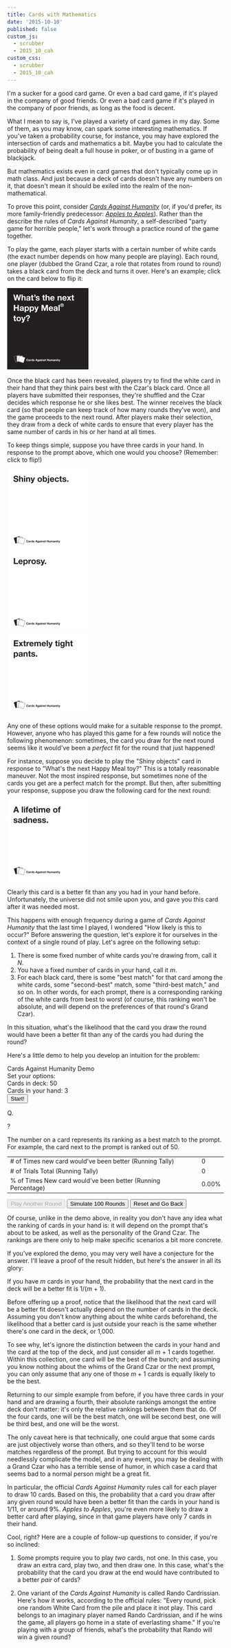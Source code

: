 ```yaml
---
title: Cards with Mathematics
date: '2015-10-10'
published: false
custom_js: 
  - scrubber
  - 2015_10_cah
custom_css: 
  - scrubber
  - 2015_10_cah
---
```

I'm a sucker for a good card game. Or even a bad card game, if it's played in the company of good friends. Or even a bad card game if it's played in the company of poor friends, as long as the food is decent.

What I mean to say is, I've played a variety of card games in my day. Some of them, as you may know, can spark some interesting mathematics. If you've taken a probability course, for instance, you may have explored the intersection of cards and mathematics a bit. Maybe you had to calculate the probability of being dealt a full house in poker, or of busting in a game of blackjack.

But mathematics exists even in card games that don't typically come up in math class. And just because a deck of cards doesn't have any numbers on it, that doesn't mean it should be exiled into the realm of the non-mathematical.

To prove this point, consider <a href="https://en.wikipedia.org/wiki/Cards_Against_Humanity" target="_blank">_Cards Against Humanity_</a> (or, if you'd prefer, its more family-friendly predecessor: <a href="https://en.wikipedia.org/wiki/Apples_to_Apples" target="_blank">_Apples to Apples_</a>). Rather than the describe the rules of _Cards Against Humanity_, a self-described "party game for horrible people," let's work through a practice round of the game together.

To play the game, each player starts with a certain number of white cards (the exact number depends on how many people are playing). Each round, one player (dubbed the Grand Czar, a role that rotates from round to round) takes a black card from the deck and turns it over. Here's an example; click on the card below to flip it:

<div class="card question">
  <div class="card-front"></div>
  <div class="card-back">
    <img src="/images/2015/10/black-card.png" alt="What's the next Happy Meal Toy?">
  </div>
</div>

Once the black card has been revealed, players try to find the white card in their hand that they think pairs best with the Czar's black card. Once all players have submitted their responses, they're shuffled and the Czar decides which response he or she likes best. The winner receives the black card (so that people can keep track of how many rounds they've won), and the game proceeds to the next round. After players make their selection, they draw from a deck of white cards to ensure that every player has the same number of cards in his or her hand at all times.

To keep things simple, suppose you have three cards in your hand. In response to the prompt above, which one would you choose? (Remember: click to flip!)

<div class="row">
	<div class="col-sm-4">
		<div class="card answer">
		  <div class="card-front"></div>
		  <div class="card-back">
		    <img src="/images/2015/10/white-card-1.png" alt="Shiny objects">
		  </div>
		</div>
	</div>
	<div class="col-sm-4">
		<div class="card answer">
		  <div class="card-front"></div>
		  <div class="card-back">
		    <img src="/images/2015/10/white-card-2.png" alt="Leprosy">
		  </div>
		</div>
	</div>
	<div class="col-sm-4">
		<div class="card answer">
		  <div class="card-front"></div>
		  <div class="card-back">
		    <img src="/images/2015/10/white-card-3.png" alt="Extremely tight pants">
		  </div>
		</div>
	</div>
</div>

Any one of these options would make for a suitable response to the prompt. However, anyone who has played this game for a few rounds will notice the following phenomenon: sometimes, the card you draw for the next round seems like it would've been a _perfect_ fit for the round that just happened!

For instance, suppose you decide to play the "Shiny objects" card in response to "What's the next Happy Meal toy?" This is a totally reasonable maneuver. Not the most inspired response, but sometimes none of the cards you get are a perfect match for the prompt. But then, after submitting your response, suppose you draw the following card for the next round:

<div class="card answer">
  <div class="card-front"></div>
  <div class="card-back">
    <img src="/images/2015/10/white-card-4.png" alt="A lifetime of sadness">
  </div>
</div>

Clearly this card is a better fit than any you had in your hand before. Unfortunately, the universe did not smile upon you, and gave you this card after it was needed most. 

This happens with enough frequency during a game of _Cards Against Humanity_ that the last time I played, I wondered "How likely is this to occur?" Before answering the question, let's explore it for ourselves in the context of a single round of play. Let's agree on the following setup:

1. There is some fixed number of white cards you're drawing from, call it _N_.
2. You have a fixed number of cards in your hand, call it _m_.
3. For each black card, there is some "best match" for that card among the white cards, some "second-best" match, some "third-best match," and so on. In other words, for each prompt, there is a corresponding ranking of the white cards from best to worst (of course, this ranking won't be absolute, and will depend on the preferences of that round's Grand Czar).

In this situation, what's the likelihood that the card you draw the round would have been a better fit than any of the cards you had during the round?

Here's a little demo to help you develop an intuition for the problem:

<div class="math-area">
  <div class="math-area-title centered">
    Cards Against Humanity Demo
  </div>
  <div class="math-area-body-visible">
    <div id="preview">
      <div class="text-center">
        Set your options:
      </div>
      <div class="row">
        <div class="col-sm-6 text-center">
          <div class="well">
            Cards in deck: <span class="totalVal">50</span>
            <div id="totalCardSlider"></div>
          </div>
        </div>
        <div class="col-sm-6 text-center">
          <div class="well">
            Cards in your hand: <span id="handVal">3</span>
            <div id="cardInHandSlider"></div>
          </div>
        </div>
      </div>
      <div class="btn-wrapper">
        <input type="button" id="start" class="btn btn-primary" value="Start!">
      </div>
    </div> 
    <div id="play-area">
      <div class="question-wrapper">
        <div class="mini-black">
          <p class="card-text">Q.</p>
        </div>
      </div>
      <div class="answer-wrapper">
        <div class="mini-white">
          <div class="card-text"></div>
        </div>
      </div>
      <div class="answer-wrapper">
        <div class="mini-white">
          <div class="card-text"></div>
        </div>
      </div>
      <div class="answer-wrapper">
        <div class="mini-white">
          <div class="card-text"></div>
        </div>
      </div>
      <div class="answer-wrapper">
        <div class="mini-white">
          <div class="card-text"></div>
        </div>
      </div>
      <div class="answer-wrapper">
        <div class="mini-white">
          <div class="card-text"></div>
        </div>
      </div>
      <div class="answer-wrapper">
        <div class="mini-white">
          <div class="card-text"></div>
        </div>
      </div>
      <div class="answer-wrapper">
        <div class="mini-white">
          <div class="card-text"></div>
        </div>
      </div>
      <div class="answer-wrapper">
        <div class="mini-white">
          <div class="card-text"></div>
        </div>
      </div>
      <div class="answer-wrapper">
        <div class="mini-white">
          <div class="card-text"></div>
        </div>
      </div>
      <div class="answer-wrapper">
        <div class="mini-white">
          <div class="card-text"></div>
        </div>
      </div>
      <div class="answer-wrapper">
        <div class="mini-white">
          <div class="card-text"></div>
        </div>
      </div>
      <div class="answer-wrapper">
        <div class="mini-white">
          <div class="card-text"></div>
        </div>
      </div>
      <div class="answer-wrapper">
        <div class="mini-white">
          <div class="card-text"></div>
        </div>
      </div>
      <div class="answer-wrapper">
        <div class="mini-white">
          <div class="card-text"></div>
        </div>
      </div>
      <div class="answer-wrapper">
        <div class="mini-white">
          <div class="card-text"></div>
        </div>
      </div>
      <div class="answer-wrapper">
        <div class="mini-white">
          <div class="card-text"></div>
        </div>
      </div>
      <div class="answer-wrapper">
        <div class="mini-white">
          <div class="card-text"></div>
        </div>
      </div>
      <div class="answer-wrapper">
        <div class="mini-white">
          <div class="card-text"></div>
        </div>
      </div>
      <div class="answer-wrapper">
        <div class="mini-white">
          <div class="card-text"></div>
        </div>
      </div>
      <div class="answer-wrapper">
        <div class="mini-white">
          <div class="card-text"></div>
        </div>
      </div>
      <div class="answer-wrapper">
        <div class="mini-white" id="last-card">
          <div class="card-front">
            <div class="card-text">?</div>
            <div id="pulse"></div>
          </div>
          <div class="card-back">
            <div class="card-text"></div>
          </div>
        </div>
      </div>
      <p>The number on a card represents its ranking as a best match to the prompt. For example, the card next to the prompt is ranked <span id="rankVal"></span> out of <span class="totalVal">50</span>.</p>
      <table class="table table-bordered">
        <tr> 
          <td># of Times new card would've been better (Running Tally)</td>
          <td id="runningCount" class="text-center">0</td>
        </tr>
        <tr> 
          <td># of Trials Total (Running Tally)</td>
          <td id="totalCount" class="text-center">0</td>
        </tr>
        <tr>
          <td>% of Times New card would've been better (Running Percentage)</td>
          <td id="runningPercent" class="text-center">0.00%</td>
        </tr>
      </table>
      <p id="demo-buttons">
        <input id="playAgain" type="button" class="btn btn-primary" value="Play Another Round" disabled>
        <input id="simulate" type="button" class="btn btn-success" value="Simulate 100 Rounds">
        <input id="reset" type="button" class="btn btn-danger" value="Reset and Go Back">
      </p>
    </div>
  </div>
</div>

Of course, unlike in the demo above, in reality you don't have any idea what the ranking of cards in your hand is: it will depend on the prompt that's about to be asked, as well as the personality of the Grand Czar. The rankings are there only to help make specific scenarios a bit more concrete.

If you've explored the demo, you may very well have a conjecture for the answer. I'll leave a proof of the result hidden, but here's the answer in all its glory:

<div class="math-area">
  <div class="math-area-title">
    If you have <em>m</em> cards in your hand, the probability that the next card in the deck will be a better fit is 1/(<em>m</em> + 1).
    <span class="glyphicon glyphicon-plus-sign"></span>
  </div>
  <div class="math-area-body">
    <p>Before offering up a proof, notice that the likelihood that the next card will be a better fit doesn't actually depend on the number of cards in the deck. Assuming you don't know anything about the white cards beforehand, the likelihood that a better card is just outside your reach is the same whether there's one card in the deck, or 1,000.</p>
    <p>To see why, let's ignore the distinction between the cards in your hand and the card at the top of the deck, and just consider all <em>m</em> + 1 cards together. Within this collection, one card will be the best of the bunch; and assuming you know nothing about the whims of the Grand Czar or the next prompt, you can only assume that any one of those <em>m</em> + 1 cards is equally likely to be the best.</p>
    <p>Returning to our simple example from before, if you have three cards in your hand and are drawing a fourth, their absolute rankings amongst the entire deck don't matter: it's only the relative rankings between them that do. Of the four cards, one will be the best match, one will be second best, one will be third best, and one will be the worst.</p>
    <div class="answer-wrapper">
      <div class="mini-white">
        <div class="card-text"></div>
      </div>
    </div>
    <div class="answer-wrapper">
      <div class="mini-white">
        <div class="card-text"></div>
      </div>
    </div>
    <div class="answer-wrapper">
      <div class="mini-white">
        <div class="card-text"></div>
      </div>
    </div>
    <div class="answer-wrapper">
      <div class="mini-white">
        <div class="card-text"></div>
      </div>
    </div>
    <p>The only caveat here is that technically, one could argue that some cards are just objectively worse than others, and so they'll tend to be worse matches regardless of the prompt. But trying to account for this would needlessly complicate the model, and in any event, you may be dealing with a Grand Czar who has a terrible sense of humor, in which case a card that seems bad to a normal person might be a great fit.</p>
  </div>
</div>

In particular, the official _Cards Against Humanity_ rules call for each player to draw 10 cards. Based on this, the probability that a card you draw after any given round would have been a better fit than the cards in your hand is 1/11, or around 9%. _Apples to Apples_, you're even more likely to draw a better card after playing, since in that game players have only 7 cards in their hand.

Cool, right? Here are a couple of follow-up questions to consider, if you're so inclined:

1. Some prompts require you to play _two_ cards, not one. In this case, you draw an extra card, play two, and then draw one. In this case, what's the probability that the card you draw at the end would have contributed to a better _pair_ of cards? 

2. One variant of the _Cards Against Humanity_ is called Rando Cardrissian. Here's how it works, according to the official rules: "Every round, pick one random White Card from the pile and place it inot play. This card belongs to an imaginary player named Rando Cardrissian, and if he wins the game, all players go home in a state of everlasting shame." If you're playing with a group of friends, what's the probability that Rando will win a given round?

<!-- answer, accordian to show why -->

<!-- bonus, what about double/triple prompts -->
